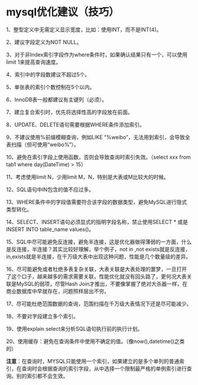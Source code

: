 # mysql优化建议（技巧）

1、整型定义中无需定义显示宽度，比如：使用INT，而不是INT(4)。

2、建议字段定义为NOT NULL。

3、对于非Index索引字段作为where条件时，如果确认结果只有一个，可以使用limit 1来提高查询速度。

4、索引中的字段数建议不超过5个。

5、单张表的索引个数控制在5个以内。

6、InnoDB表一般都建议有主键列（必须）。

7、建立复合索引时，优先将选择性高的字段放在前面。

8、UPDATE、DELETE语句需要根据WHERE条件添加索引。

9、不建议使用%前缀模糊查询，例如LIKE “%weibo”，无法用到索引，会导致全表扫描（但可使用“weibo%”）。

10、避免在索引字段上使用函数，否则会导致查询时索引失效。（select xxx from tab1 where day(DateTime) > 15）

11、考虑使用limit N，少用limit M，N，特别是大表或M比较大的时候。

12、SQL语句中IN包含的值不应过多。

13、WHERE条件中的字段值需要符合该字段的数据类型，避免MySQL进行隐式类型转化。

14、SELECT、INSERT语句必须显式的指明字段名称，禁止使用SELECT * 或是INSERT INTO table_name values()。

15、SQL中尽可能避免反连接，避免半连接，这是优化器做得薄弱的一方面，什么是反连接，半连接？其实比较好理解，举个例子，not in ,not exists就是反连接，in,exists就是半连接，在千万级大表中出现这种问题，性能是几个数量级的差异。

16、尽可能避免或者杜绝多表复杂关联，大表关联是大表处理的噩梦，一旦打开了这个口子，越来越多的需求需要关联，性能优化就没有回头路了，更何况大表关联是MySQL的弱项，尽管Hash Join才推出，不要像掌握了绝对大杀器一样，在商业数据库中早就存在，问题照样层出不穷。

17、尽可能杜绝范围数据的查询，范围扫描在千万级大表情况下还是尽可能减少。

18、不要对字段建立多个索引。

19、使用explain select来分析SQL语句执行前的执行计划。

20、使用缓存：避免在查询条件中使用不确定的值。（像now(),datetime()之类的）

**注意**：在查询时，MYSQL只能使用一个索引，如果建立的是多个单列的普通索引，在查询时会根据查询的索引字段，从中选择一个限制最严格的单例索引进行查询。别的索引都不会生效。
